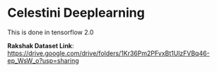 # Celestini Deeplearning
This is done in tensorflow 2.0

**Rakshak Dataset Link**: https://drive.google.com/drive/folders/1Kr36Pm2PFvxBt1UlzFVBq46-ep_WsW_o?usp=sharing
